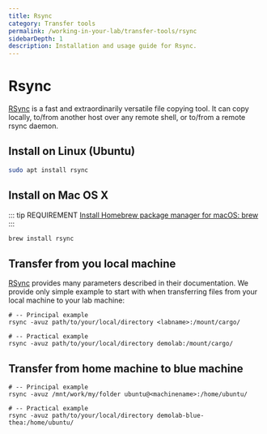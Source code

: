 ```yaml
---
title: Rsync
category: Transfer tools
permalink: /working-in-your-lab/transfer-tools/rsync
sidebarDepth: 1
description: Installation and usage guide for Rsync.
---
```


# Rsync

[RSync](https://linux.die.net/man/1/rsync) is a fast and extraordinarily versatile file copying tool. It can copy locally, to/from another host over any remote shell, or to/from a remote rsync daemon.

## Install on Linux (Ubuntu)

 ```bash
 sudo apt install rsync
 ```

## Install on Mac OS X

::: tip REQUIREMENT
[Install Homebrew package manager for macOS: brew](https://brew.sh/)
:::


```bash
brew install rsync
```

## Transfer from you local machine

[RSync](https://linux.die.net/man/1/rsync) provides many parameters described in their documentation.
We provide only simple example to start with when transferring files from your local machine to your lab machine:

```
# -- Principal example
rsync -avuz path/to/your/local/directory <labname>:/mount/cargo/

# -- Practical example
rsync -avuz path/to/your/local/directory demolab:/mount/cargo/
```

## Transfer from home machine to blue machine

```
# -- Principal example
rsync -avuz /mnt/work/my/folder ubuntu@<machinename>:/home/ubuntu/

# -- Practical example
rsync -avuz path/to/your/local/directory demolab-blue-thea:/home/ubuntu/
```



